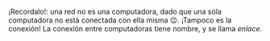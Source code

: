 ¡Recordalo!: una red no es una computadora, dado que una sóla computadora no está conectada con ella misma :wink:. ¡Tampoco es la conexión! La conexión entre computadoras tiene nombre, y se llama _enlace_.